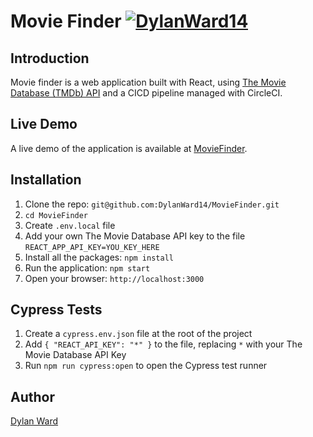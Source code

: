 # Movie Finder [![DylanWard14](https://circleci.com/gh/DylanWard14/MovieFinder/tree/master.svg?style=svg)](https://circleci.com/gh/DylanWard14/MovieFinder/tree/master)

## Introduction

Movie finder is a web application built with React, using [The Movie Database (TMDb) API](https://www.themoviedb.org/documentation/api) and a CICD pipeline managed with CircleCI.

## Live Demo

A live demo of the application is available at [MovieFinder](https://movie-finder-ward.herokuapp.com/).

## Installation

1. Clone the repo: `git@github.com:DylanWard14/MovieFinder.git`
2. `cd MovieFinder`
3. Create `.env.local` file
4. Add your own The Movie Database API key to the file `REACT_APP_API_KEY=YOU_KEY_HERE`
5. Install all the packages: `npm install`
6. Run the application: `npm start`
7. Open your browser: `http://localhost:3000`

## Cypress Tests

1. Create a `cypress.env.json` file at the root of the project
2. Add `{ "REACT_API_KEY": "*" }` to the file, replacing `*` with your The Movie Database API Key
3. Run `npm run cypress:open` to open the Cypress test runner

## Author

[Dylan Ward](http://dylan-ward.com)

